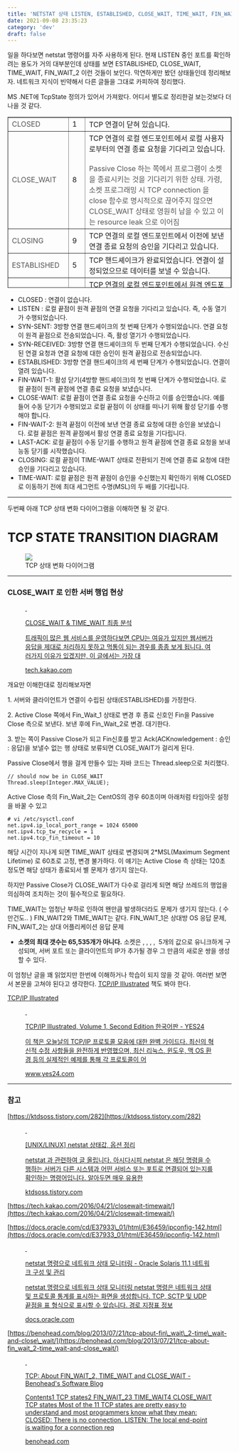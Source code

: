 ```yaml
---
title: 'NETSTAT 상태 LISTEN, ESTABLISHED, CLOSE_WAIT, TIME_WAIT, FIN_WAIT_2'
date: 2021-09-08 23:35:23
category: 'dev'
draft: false
---
```


일을 하다보면 netstat 명령어를 자주 사용하게 된다. 현재 LISTEN 중인 포트를 확인하려는 용도가 거의 대부분인데 상태를 보면 ESTABLISHED, CLOSE\_WAIT, TIME\_WAIT, FIN\_WAIT\_2 이런 것들이 보인다. 막연하게만 봤던 상태들인데 정리해보자. 네트워크 지식이 빈약해서 다른 글들을 그대로 카피하여 정리했다. 

MS .NET에 TcpState 정의가 있어서 가져왔다. 어디서 별도로 정리한걸 보는것보다 더 나을 것 같다. 

<table style="border-collapse: collapse; width: 100%; height: 384px;" border="1" data-ke-align="alignLeft"><tbody><tr style="height: 20px;"><td id="System_Net_NetworkInformation_TcpState_Closed" style="height: 20px; width: 15.9302%;"><span style="color: #555555;">CLOSED</span></td><td style="height: 20px; width: 4.06977%;">1</td><td style="height: 20px; width: 79.8838%;"><span><span data-ttu-id="27934-106">TCP 연결이 닫혀 있습니다.</span></span></td></tr><tr style="height: 20px;"><td id="System_Net_NetworkInformation_TcpState_CloseWait" style="height: 20px; width: 15.9302%;"><span style="color: #555555;">CLOSE_WAIT</span></td><td style="height: 20px; width: 4.06977%;">8</td><td style="height: 20px; width: 79.8838%;"><span><span data-ttu-id="27934-107">TCP 연결의 로컬 엔드포인트에서 로컬 사용자로부터의 연결 종료 요청을 기다리고 있습니다.<br><br><span style="color: #555555;">Passive Close 하는 쪽에서 프로그램이 소켓을 종료시키는 것을 기다리기 위한 상태. 가령, 소켓 프로그래밍 시 TCP connection 을 close 함수로 명시적으로 끊어주지 않으면 CLOSE_WAIT 상태로 영원히 남을 수 있고 이는 resource leak 으로 이어짐</span></span></span></td></tr><tr style="height: 20px;"><td id="System_Net_NetworkInformation_TcpState_Closing" style="height: 20px; width: 15.9302%;"><span style="color: #555555;">CLOSING</span></td><td style="height: 20px; width: 4.06977%;">9</td><td style="height: 20px; width: 79.8838%;"><span><span data-ttu-id="27934-108">TCP 연결의 로컬 엔드포인트에서 이전에 보낸 연결 종료 요청의 승인을 기다리고 있습니다.</span></span></td></tr><tr style="height: 36px;"><td id="System_Net_NetworkInformation_TcpState_Established" style="height: 36px; width: 15.9302%;"><span style="color: #555555;">ESTABLISHED</span></td><td style="height: 36px; width: 4.06977%;">5</td><td style="height: 36px; width: 79.8838%;"><span><span data-ttu-id="27934-110">TCP 핸드셰이크가 완료되었습니다.</span><span>&nbsp;</span><span data-ttu-id="27934-111">연결이 설정되었으므로 데이터를 보낼 수 있습니다.</span></span></td></tr><tr style="height: 40px;"><td id="System_Net_NetworkInformation_TcpState_FinWait1" style="height: 40px; width: 15.9302%;"><span style="color: #555555;">FIN_WAIT1</span></td><td style="height: 40px; width: 4.06977%;">6</td><td style="height: 40px; width: 79.8838%;"><span><span data-ttu-id="27934-112">TCP 연결의 로컬 엔드포인트에서 원격 엔드포인트로부터의 연결 종료 요청 또는 이전에 보낸 연결 종료 요청의 승인을 기다리고 있습니다.</span></span></td></tr><tr style="height: 20px;"><td id="System_Net_NetworkInformation_TcpState_FinWait2" style="height: 20px; width: 15.9302%;"><span style="color: #555555;">FIN_WAIT2</span></td><td style="height: 20px; width: 4.06977%;">7</td><td style="height: 20px; width: 79.8838%;"><span><span data-ttu-id="27934-113">TCP 연결의 로컬 엔드포인트에서 원격 엔드포인트로부터의 연결 종료 요청을 기다리고 있습니다.</span></span></td></tr><tr style="height: 36px;"><td id="System_Net_NetworkInformation_TcpState_LastAck" style="height: 36px; width: 15.9302%;"><span style="color: #555555;">LAST_ACK</span></td><td style="height: 36px; width: 4.06977%;">10</td><td style="height: 36px; width: 79.8838%;"><span><span data-ttu-id="27934-114">TCP 연결의 로컬 엔드포인트에서 이전에 보낸 연결 종료 요청의 최종 승인을 기다리고 있습니다.</span></span></td></tr><tr style="height: 20px;"><td id="System_Net_NetworkInformation_TcpState_Listen" style="height: 20px; width: 15.9302%;"><span style="color: #555555;">LISTEN</span></td><td style="height: 20px; width: 4.06977%;">2</td><td style="height: 20px; width: 79.8838%;"><span><span data-ttu-id="27934-115">TCP 연결의 로컬 엔드포인트에서 원격 엔드포인트로부터의 연결 요청을 수신하고 있습니다.</span></span></td></tr><tr style="height: 36px;"><td id="System_Net_NetworkInformation_TcpState_SynReceived" style="height: 36px; width: 15.9302%;"><span style="color: #555555;">SYN_RECEIVED</span></td><td style="height: 36px; width: 4.06977%;">4</td><td style="height: 36px; width: 79.8838%;"><span><span data-ttu-id="27934-116">TCP 연결의 로컬 엔드포인트에서 연결 요청을 보내고 받았으며 승인을 기다리고 있습니다.</span></span></td></tr><tr style="height: 40px;"><td id="System_Net_NetworkInformation_TcpState_SynSent" style="height: 40px; width: 15.9302%;"><span style="color: #555555;">SYN_SENT</span></td><td style="height: 40px; width: 4.06977%;">3</td><td style="height: 40px; width: 79.8838%;"><span><span data-ttu-id="27934-117">TCP 연결의 로컬 엔드포인트에서 원격 엔드포인트에 동기화(SYN) 제어 비트 집합과 함께 세그먼트 헤더를 보냈으며 일치하는 연결 요청을 기다리고 있습니다.</span></span></td></tr><tr style="height: 40px;"><td id="System_Net_NetworkInformation_TcpState_TimeWait" style="height: 40px; width: 15.9302%;"><span style="color: #555555;">TIME_WAIT</span></td><td style="height: 40px; width: 4.06977%;">11</td><td style="height: 40px; width: 79.8838%;"><span><span data-ttu-id="27934-118">TCP 연결의 로컬 엔드포인트에서 원격 엔드포인트가 연결 종료 요청의 승인을 받았는지 확인하는 데 충분한 시간이 경과하기를 기다리고 있습니다.</span></span></td></tr><tr style="height: 20px;"><td id="System_Net_NetworkInformation_TcpState_Unknown" style="height: 20px; width: 15.9302%;">Unknown</td><td style="height: 20px; width: 4.06977%;">0</td><td style="height: 20px; width: 79.8838%;"><span><span data-ttu-id="27934-119">TCP 연결 상태를 알 수 없습니다.</span></span></td></tr></tbody></table>

*   CLOSED : 연결이 없습니다.
*   LISTEN : 로컬 끝점이 원격 끝점의 연결 요청을 기다리고 있습니다. 즉, 수동 열기가 수행되었습니다.
*   SYN-SENT: 3방향 연결 핸드셰이크의 첫 번째 단계가 수행되었습니다. 연결 요청이 원격 끝점으로 전송되었습니다. 즉, 활성 열기가 수행되었습니다.
*   SYN-RECEIVED: 3방향 연결 핸드셰이크의 두 번째 단계가 수행되었습니다. 수신된 연결 요청과 연결 요청에 대한 승인이 원격 끝점으로 전송되었습니다.
*   ESTABLISHED: 3방향 연결 핸드셰이크의 세 번째 단계가 수행되었습니다. 연결이 열려 있습니다.
*   FIN-WAIT-1: 활성 닫기(4방향 핸드셰이크)의 첫 번째 단계가 수행되었습니다. 로컬 끝점이 원격 끝점에 연결 종료 요청을 보냈습니다.
*   CLOSE-WAIT: 로컬 끝점이 연결 종료 요청을 수신하고 이를 승인했습니다. 예를 들어 수동 닫기가 수행되었고 로컬 끝점이 이 상태를 떠나기 위해 활성 닫기를 수행해야 합니다.
*   FIN-WAIT-2: 원격 끝점이 이전에 보낸 연결 종료 요청에 대한 승인을 보냈습니다. 로컬 끝점은 원격 끝점에서 활성 연결 종료 요청을 기다립니다.
*   LAST-ACK: 로컬 끝점이 수동 닫기를 수행하고 원격 끝점에 연결 종료 요청을 보내 능동 닫기를 시작했습니다.
*   CLOSING: 로컬 끝점이 TIME-WAIT 상태로 전환되기 전에 연결 종료 요청에 대한 승인을 기다리고 있습니다.
*   TIME-WAIT: 로컬 끝점은 원격 끝점이 승인을 수신했는지 확인하기 위해 CLOSED로 이동하기 전에 최대 세그먼트 수명(MSL)의 두 배를 기다립니다.

* * *

두번째 아래 TCP 상태 변화 다이어그램을 이해하면 될 것 같다. 

TCP STATE TRANSITION DIAGRAM
============================

<figure class="imageblock alignCenter" data-origin-width="803" data-origin-height="823" data-ke-mobilestyle="widthOrigin"><span data-url="https://blog.kakaocdn.net/dn/0nNGm/btrdrmcyEF1/wCQ2GAevwfeSBeK3vH9aXk/img.png" data-lightbox="lightbox" data-alt="TCP 상태 변화 다이어그램"><img src="https://blog.kakaocdn.net/dn/0nNGm/btrdrmcyEF1/wCQ2GAevwfeSBeK3vH9aXk/img.png" srcset="https://img1.daumcdn.net/thumb/R1280x0/?scode=mtistory2&amp;fname=https%3A%2F%2Fblog.kakaocdn.net%2Fdn%2F0nNGm%2FbtrdrmcyEF1%2FwCQ2GAevwfeSBeK3vH9aXk%2Fimg.png" data-origin-width="803" data-origin-height="823" data-ke-mobilestyle="widthOrigin"></span><figcaption>TCP 상태 변화 다이어그램</figcaption></figure>

* * *

### **CLOSE\_WAIT 로 인한 서버 행업 현상**

<figure id="og_1631106807125" contenteditable="false" data-ke-type="opengraph" data-ke-align="alignCenter" data-og-type="article" data-og-title="CLOSE_WAIT &amp; TIME_WAIT 최종 분석" data-og-description="트래픽이 많은 웹 서비스를 운영하다보면 CPU는 여유가 있지만 웹서버가 응답을 제대로 처리하지 못하고 먹통이 되는 경우를 종종 보게 됩니다. 여러가지 이유가 있겠지만, 이 글에서는 가장 대" data-og-host="tech.kakao.com" data-og-source-url="https://tech.kakao.com/2016/04/21/closewait-timewait/" data-og-url="https://tech.kakao.com/2016/04/21/closewait-timewait/" data-og-image="https://scrap.kakaocdn.net/dn/iT89R/hyLq6MplV1/SAzKS1sUNoScfFUESO24dK/img.png?width=1140&amp;height=474&amp;face=0_0_1140_474,https://scrap.kakaocdn.net/dn/dvp4Fb/hyLqUd8R71/aqOKM1uVyWdOnYbJnBvyFK/img.png?width=1140&amp;height=474&amp;face=0_0_1140_474,https://scrap.kakaocdn.net/dn/bhzm7T/hyLqVqzVUL/xkTfX96uqoCPr2TlG5myUK/img.png?width=1140&amp;height=474&amp;face=0_0_1140_474"><a href="https://tech.kakao.com/2016/04/21/closewait-timewait/" data-source-url="https://tech.kakao.com/2016/04/21/closewait-timewait/"><div class="og-image" style="background-image: url('https://scrap.kakaocdn.net/dn/iT89R/hyLq6MplV1/SAzKS1sUNoScfFUESO24dK/img.png?width=1140&amp;height=474&amp;face=0_0_1140_474,https://scrap.kakaocdn.net/dn/dvp4Fb/hyLqUd8R71/aqOKM1uVyWdOnYbJnBvyFK/img.png?width=1140&amp;height=474&amp;face=0_0_1140_474,https://scrap.kakaocdn.net/dn/bhzm7T/hyLqVqzVUL/xkTfX96uqoCPr2TlG5myUK/img.png?width=1140&amp;height=474&amp;face=0_0_1140_474');">&nbsp;</div><div class="og-text"><p class="og-title" data-ke-size="size16">CLOSE_WAIT &amp; TIME_WAIT 최종 분석</p><p class="og-desc" data-ke-size="size16">트래픽이 많은 웹 서비스를 운영하다보면 CPU는 여유가 있지만 웹서버가 응답을 제대로 처리하지 못하고 먹통이 되는 경우를 종종 보게 됩니다. 여러가지 이유가 있겠지만, 이 글에서는 가장 대</p><p class="og-host" data-ke-size="size16">tech.kakao.com</p></div></a></figure>

개요만 이해한대로 정리해보자면

1\. 서버와 클라이언트가 연결이 수립된 상태(ESTABLISHED)를 가정한다. 

2\. Active Close 쪽에서 Fin\_Wait\_1 상태로 변경 후 종료 신호인 Fin을 Passive Close 측으로 보낸다. 보낸 후에 Fin\_Wait\_2로 변경. 대기한다.  

3\. 받는 쪽이 Passive Close가 되고 Fin신호를 받고 Ack(ACKnowledgement : 승인 : 응답)을 보낼수 없는 행 상태로 보류되면 CLOSE\_WAIT가 걸리게 된다. 

Passive Close에서 행을 걸게 만들수 있는 자바 코드는 Thread.sleep으로 처리했다.

    // should now be in CLOSE_WAIT
    Thread.sleep(Integer.MAX_VALUE);

Active Close 측의 Fin\_Wait\_2는 CentOS의 경우 60초이며 아래처럼 타임아웃 설정을 바꿀 수 있고 

    # vi /etc/sysctl.conf
    net.ipv4.ip_local_port_range = 1024 65000
    net.ipv4.tcp_tw_recycle = 1
    net.ipv4.tcp_fin_timeout = 10

해당 시간이 지나게 되면 TIME\_WAIT 상태로 변경되며 2\*MSL(Maximum Segment Lifetime) 로 60초로 고정, 변경 불가하다. 이 얘기는 Active Close 측 상태는 120초 정도면 해당 상태가 종료되서 별 문제가 생기지 않는다. 

하지만 Passive Close가 CLOSE\_WAIT가 다수로 걸리게 되면 해당 쓰레드의 행업을 의심하여 조치하는 것이 필수적으로 필요하다. 

TIME\_WAIT는 엄청난 부하로 인하여 왠만큼 발생하더라도 문제가 생기지 않는다. ( 수만건도.. ) FIN\_WAIT2와 TIME\_WAIT는 같다. FIN\_WAIT\_1은 상대방 OS 응답 문제, FIN\_WAIT\_2는 상대 어플리케이션 응답 문제

*   **소켓의 최대 갯수는 65,535개가 아니다.** 소켓은 <protocol>, <src addr>, <src port>, <dest addr>, <dest port> 5개의 값으로 유니크하게 구성되며, 서버 포트 또는 클라이언트의 IP가 추가될 경우 그 만큼의 새로운 쌍을 생성할 수 있다.

이 엄청난 글을 꽤 읽었지만 한번에 이해하거나 학습이 되지 않을 것 같아. 여러번 보면서 본문을 고쳐야 된다고 생각한다. [TCP/IP Illustrated](http://www.yes24.com/24/goods/8234905) 책도 봐야 한다.  

[TCP/IP Illustrated](http://www.yes24.com/24/goods/8234905)

<figure id="og_1631111606945" contenteditable="false" data-ke-type="opengraph" data-ke-align="alignCenter" data-og-type="book" data-og-title="TCP/IP Illustrated, Volume 1, Second Edition 한국어판 - YES24" data-og-description="이 책은 오늘날의 TCP/IP 프로토콜 모음에 대한 완벽 가이드다. 최신의 혁신적 수정 사항들을 완전하게 반영했으며, 최신 리눅스, 윈도우, 맥 OS 환경 등의 실제적인 예제를 통해 각 프로토콜이 어" data-og-host="www.yes24.com" data-og-source-url="http://www.yes24.com/Product/goods/8234905" data-og-url="http://www.yes24.com/Product/Goods/8234905" data-og-image="https://scrap.kakaocdn.net/dn/z4qNB/hyLxzaBElg/E6V2pjKpifcjTntzqCC450/img.jpg?width=301&amp;height=400&amp;face=0_0_301_400,https://scrap.kakaocdn.net/dn/hWKcv/hyLxJRQ85N/HvHaRubdnGxTy1bH8Sl8uk/img.jpg?width=301&amp;height=400&amp;face=0_0_301_400"><a href="http://www.yes24.com/Product/goods/8234905" target="_blank" rel="noopener" data-source-url="http://www.yes24.com/Product/goods/8234905"><div class="og-image" style="background-image: url('https://scrap.kakaocdn.net/dn/z4qNB/hyLxzaBElg/E6V2pjKpifcjTntzqCC450/img.jpg?width=301&amp;height=400&amp;face=0_0_301_400,https://scrap.kakaocdn.net/dn/hWKcv/hyLxJRQ85N/HvHaRubdnGxTy1bH8Sl8uk/img.jpg?width=301&amp;height=400&amp;face=0_0_301_400');">&nbsp;</div><div class="og-text"><p class="og-title" data-ke-size="size16">TCP/IP Illustrated, Volume 1, Second Edition 한국어판 - YES24</p><p class="og-desc" data-ke-size="size16">이 책은 오늘날의 TCP/IP 프로토콜 모음에 대한 완벽 가이드다. 최신의 혁신적 수정 사항들을 완전하게 반영했으며, 최신 리눅스, 윈도우, 맥 OS 환경 등의 실제적인 예제를 통해 각 프로토콜이 어</p><p class="og-host" data-ke-size="size16">www.yes24.com</p></div></a></figure>

* * *

### **참고**

[https://ktdsoss.tistory.com/282](https://ktdsoss.tistory.com/282)

<figure id="og_1630238782938" contenteditable="false" data-ke-type="opengraph" data-ke-align="alignCenter" data-og-type="article" data-og-title="[UNIX/LINUX] netstat 상태값, 옵션 정리" data-og-description="netstat 과 관련하여 글 올립니다. 아시다시피 netstat 은 해당 명령을 수행하는 서버가 다른 시스템과 어떤 서비스 또는 포트로 연결되어 있는지를 확인하는 명령어입니다. 알아두면 매우 유용한 " data-og-host="ktdsoss.tistory.com" data-og-source-url="https://ktdsoss.tistory.com/282" data-og-url="https://ktdsoss.tistory.com/282" data-og-image="https://scrap.kakaocdn.net/dn/hmtAH/hyLpapnKj2/fMcFl3EOIYRqKURgFwIJd0/img.jpg?width=605&amp;height=537&amp;face=0_0_605_537,https://scrap.kakaocdn.net/dn/ZIHjm/hyLq2XxCAG/M1cJhU4ADUpGZAx1GqLfp1/img.jpg?width=605&amp;height=537&amp;face=0_0_605_537,https://scrap.kakaocdn.net/dn/brqR6K/hyLqS8sus6/3TNXzSONbkgg1UcJSizpcK/img.jpg?width=605&amp;height=537&amp;face=0_0_605_537"><a href="https://ktdsoss.tistory.com/282" target="_blank" rel="noopener" data-source-url="https://ktdsoss.tistory.com/282"><div class="og-image" style="background-image: url('https://scrap.kakaocdn.net/dn/hmtAH/hyLpapnKj2/fMcFl3EOIYRqKURgFwIJd0/img.jpg?width=605&amp;height=537&amp;face=0_0_605_537,https://scrap.kakaocdn.net/dn/ZIHjm/hyLq2XxCAG/M1cJhU4ADUpGZAx1GqLfp1/img.jpg?width=605&amp;height=537&amp;face=0_0_605_537,https://scrap.kakaocdn.net/dn/brqR6K/hyLqS8sus6/3TNXzSONbkgg1UcJSizpcK/img.jpg?width=605&amp;height=537&amp;face=0_0_605_537');">&nbsp;</div><div class="og-text"><p class="og-title" data-ke-size="size16">[UNIX/LINUX] netstat 상태값, 옵션 정리</p><p class="og-desc" data-ke-size="size16">netstat 과 관련하여 글 올립니다. 아시다시피 netstat 은 해당 명령을 수행하는 서버가 다른 시스템과 어떤 서비스 또는 포트로 연결되어 있는지를 확인하는 명령어입니다. 알아두면 매우 유용한</p><p class="og-host" data-ke-size="size16">ktdsoss.tistory.com</p></div></a></figure>

[https://tech.kakao.com/2016/04/21/closewait-timewait/](https://tech.kakao.com/2016/04/21/closewait-timewait/)

[https://docs.oracle.com/cd/E37933\_01/html/E36459/ipconfig-142.html](https://docs.oracle.com/cd/E37933_01/html/E36459/ipconfig-142.html)

<figure id="og_1630238810592" contenteditable="false" data-ke-type="opengraph" data-ke-align="alignCenter" data-og-type="website" data-og-title="netstat 명령으로 네트워크 상태 모니터링 - Oracle Solaris 11.1 네트워크 구성 및 관리" data-og-description="netstat 명령으로 네트워크 상태 모니터링 netstat 명령은 네트워크 상태 및 프로토콜 통계를 표시하는 화면을 생성합니다. TCP, SCTP 및 UDP 끝점을 표 형식으로 표시할 수 있습니다. 경로 지정표 정보 " data-og-host="docs.oracle.com" data-og-source-url="https://docs.oracle.com/cd/E37933_01/html/E36459/ipconfig-142.html" data-og-url="https://docs.oracle.com/cd/E37933_01/html/E36459/ipconfig-142.html" data-og-image=""><a href="https://docs.oracle.com/cd/E37933_01/html/E36459/ipconfig-142.html" target="_blank" rel="noopener" data-source-url="https://docs.oracle.com/cd/E37933_01/html/E36459/ipconfig-142.html"><div class="og-image" style="background-image: url();">&nbsp;</div><div class="og-text"><p class="og-title" data-ke-size="size16">netstat 명령으로 네트워크 상태 모니터링 - Oracle Solaris 11.1 네트워크 구성 및 관리</p><p class="og-desc" data-ke-size="size16">netstat 명령으로 네트워크 상태 모니터링 netstat 명령은 네트워크 상태 및 프로토콜 통계를 표시하는 화면을 생성합니다. TCP, SCTP 및 UDP 끝점을 표 형식으로 표시할 수 있습니다. 경로 지정표 정보</p><p class="og-host" data-ke-size="size16">docs.oracle.com</p></div></a></figure>

[https://benohead.com/blog/2013/07/21/tcp-about-fin\_wait\_2-time\_wait-and-close\_wait/](https://benohead.com/blog/2013/07/21/tcp-about-fin_wait_2-time_wait-and-close_wait/)

<figure id="og_1630238854202" contenteditable="false" data-ke-type="opengraph" data-ke-align="alignCenter" data-og-type="article" data-og-title="TCP: About FIN_WAIT_2, TIME_WAIT and CLOSE_WAIT - Benohead's Software Blog" data-og-description="Contents1 TCP states2 FIN_WAIT_23 TIME_WAIT4 CLOSE_WAIT TCP states Most of the 11 TCP states are pretty easy to understand and most programmers know what they mean: CLOSED: There is no connection. LISTEN: The local end-point is waiting for a connection req" data-og-host="benohead.com" data-og-source-url="https://benohead.com/blog/2013/07/21/tcp-about-fin_wait_2-time_wait-and-close_wait/" data-og-url="https://benohead.com/blog/2013/07/21/tcp-about-fin_wait_2-time_wait-and-close_wait/" data-og-image="https://scrap.kakaocdn.net/dn/ZRPVX/hyLqUSJ5wj/rYOsm42DxomkopZr4FDoJ0/img.png?width=992&amp;height=279&amp;face=0_0_992_279,https://scrap.kakaocdn.net/dn/tlioj/hyLph9QHvr/kXWHZxoXx3f6t5rrEmGEOK/img.png?width=992&amp;height=279&amp;face=0_0_992_279"><a href="https://benohead.com/blog/2013/07/21/tcp-about-fin_wait_2-time_wait-and-close_wait/" target="_blank" rel="noopener" data-source-url="https://benohead.com/blog/2013/07/21/tcp-about-fin_wait_2-time_wait-and-close_wait/"><div class="og-image" style="background-image: url('https://scrap.kakaocdn.net/dn/ZRPVX/hyLqUSJ5wj/rYOsm42DxomkopZr4FDoJ0/img.png?width=992&amp;height=279&amp;face=0_0_992_279,https://scrap.kakaocdn.net/dn/tlioj/hyLph9QHvr/kXWHZxoXx3f6t5rrEmGEOK/img.png?width=992&amp;height=279&amp;face=0_0_992_279');">&nbsp;</div><div class="og-text"><p class="og-title" data-ke-size="size16">TCP: About FIN_WAIT_2, TIME_WAIT and CLOSE_WAIT - Benohead's Software Blog</p><p class="og-desc" data-ke-size="size16">Contents1 TCP states2 FIN_WAIT_23 TIME_WAIT4 CLOSE_WAIT TCP states Most of the 11 TCP states are pretty easy to understand and most programmers know what they mean: CLOSED: There is no connection. LISTEN: The local end-point is waiting for a connection req</p><p class="og-host" data-ke-size="size16">benohead.com</p></div></a></figure>
